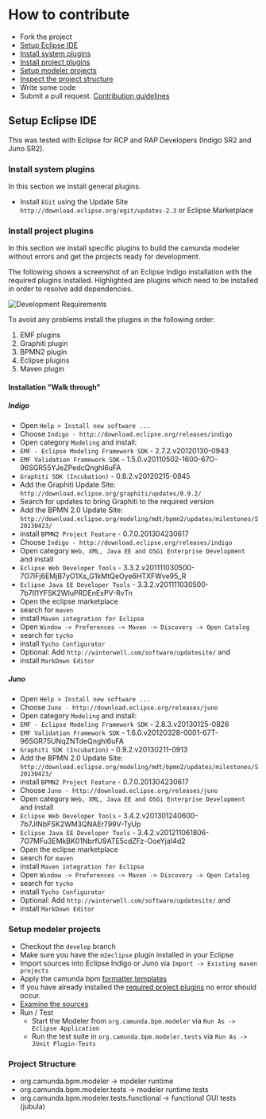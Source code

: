 # How to contribute

* Fork the project
* [Setup Eclipse IDE](#setup-eclipse-ide)
 * [Install system plugins](#install-system-plugins)
 * [Install project plugins](#install-project-plugins)
 * [Setup modeler projects](#setup-modeler-projects)
* [Inspect the project structure](#project-structure)
* Write some code
* Submit a pull request. [Contribution guidelines](https://github.com/camunda/camunda.org/blob/master/COMMIT_MESSAGES.md)

## Setup Eclipse IDE

This was tested with Eclipse for RCP and RAP Developers (Indigo SR2 and Juno SR2).

### Install system plugins

In this section we install general plugins.

* Install `EGit` using the Update Site `http://download.eclipse.org/egit/updates-2.3` or Eclipse Marketplace

### Install project plugins

In this section we install specific plugins to build the camunda modeler without errors and get the projects ready for development. 

The following shows a screenshot of an Eclipse Indigo installation with the required plugins installed.
Highlighted are plugins which need to be installed in order to resolve add dependencies. 

![Development Requirements](https://raw.github.com/camunda/camunda-modeler/develop/documentation/images/development-requirements.png)

To avoid any problems install the plugins in the following order:

1. EMF plugins
2. Graphiti plugin
3. BPMN2 plugin
4. Eclipse plugins
5. Maven plugin

#### Installation "Walk through" 

##### Indigo

* Open `Help > Install new software ...`
* Choose `Indigo - http://download.eclipse.org/releases/indigo`
* Open category `Modeling` and install:
 * `EMF - Eclipse Modeling Framework SDK` - 2.7.2.v20120130-0943
 * `EMF Validation Framework SDK` - 1.5.0.v20110502-1600-67O-96SGR55YJeZPedcQnghI6uFA
 * `Graphiti SDK (Incubation)` - 0.8.2.v20120215-0845
* Add the Graphiti Update Site: `http://download.eclipse.org/graphiti/updates/0.9.2/`
 * Search for updates to bring Graphiti to the required version
* Add the BPMN 2.0 Update Site: `http://download.eclipse.org/modeling/mdt/bpmn2/updates/milestones/S20130423/` 
 * install `BPMN2 Project Feature` - 0.7.0.201304230617
* Choose `Indigo - http://download.eclipse.org/releases/indigo`
* Open category `Web, XML, Java EE and OSGi Enterprise Development` and install
 * `Eclipse Web Developer Tools` - 3.3.2.v201111030500-7O7IFj6EMjB7yO1Xs_G1kMtQeOye6HTXFWve95_R
 * `Eclipse Java EE Developer Tools` - 3.3.2.v201111030500-7b7II1YFSK2WIuPRDEnExPV-RvTn
* Open the eclipse marketplace
 * search for `maven`
 * install `Maven integration for Eclipse`
* Open `Window -> Preferences -> Maven -> Discovery -> Open Catalog`
 * search for `tycho`
 * install `Tycho Configurator`
* Optional: Add `http://winterwell.com/software/updatesite/` and 
 * install `MarkDown Editor`
 
##### Juno

* Open `Help > Install new software ...`
* Choose `Juno - http://download.eclipse.org/releases/juno`
* Open category `Modeling` and install:
 * `EMF - Eclipse Modeling Framework SDK` - 2.8.3.v20130125-0826
 * `EMF Validation Framework SDK` - 1.6.0.v20120328-0001-67T-96SGR75UNqZNTdeQnghI6uFA
 * `Graphiti SDK (Incubation)` - 0.9.2.v20130211-0913
* Add the BPMN 2.0 Update Site: `http://download.eclipse.org/modeling/mdt/bpmn2/updates/milestones/S20130423/` 
 * install `BPMN2 Project Feature` - 0.7.0.201304230617
* Choose `Juno - http://download.eclipse.org/releases/juno`
* Open category `Web, XML, Java EE and OSGi Enterprise Development` and install
 * `Eclipse Web Developer Tools` - 3.4.2.v201301240600-7b7JINbFSK2WM3QNAEr799V-TyUp
 * `Eclipse Java EE Developer Tools` - 3.4.2.v201211061806-7O7MFu3EMkBK01NbrfU9ATE5cdZFz-OoeYjaI4d2
* Open the eclipse marketplace
 * search for `maven`
 * install `Maven integration for Eclipse`
* Open `Window -> Preferences -> Maven -> Discovery -> Open Catalog`
 * search for `tycho`
 * install `Tycho Configurator`
* Optional: Add `http://winterwell.com/software/updatesite/` and 
 * install `MarkDown Editor`

### Setup modeler projects

* Checkout the `develop` branch
* Make sure you have the `m2eclipse` plugin installed in your Eclipse
* Import sources into Eclipse Indigo or Juno via `Import -> Existing maven projects`
* Apply the camunda bpm [formatter templates](https://github.com/camunda/camunda-bpm-platform/tree/master/settings/eclipse)
* If you have already installed the [required project plugins](#install-project-plugins) no error should occur. 
* [Examine the sources](#project-structure)
* Run / Test
    * Start the Modeler from `org.camunda.bpm.modeler` via `Run As -> Eclipse Application`
    * Run the test suite in `org.camunda.bpm.modeler.tests` via `Run As -> JUnit Plugin-Tests`

### Project Structure

* org.camunda.bpm.modeler -> modeler runtime
* org.camunda.bpm.modeler.tests -> modeler runtime tests
* org.camunda.bpm.modeler.tests.functional -> functional GUI tests (jubula)

[1]: https://github.com/camunda/camunda-modeler
